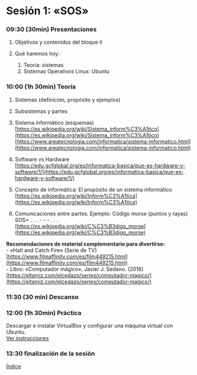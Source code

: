 # Sesión 1: «SOS»

### 09:30 (30min) Presentaciones  

1.  Objetivos  y contenidos del bloque II

3.  Qué haremos hoy:
	1. Teoría: sistemas
	2. Sistemas Operativos Linux: Ubuntu
  
### 10:00 (1h 30min) Teoría

1.  Sistemas (definición, propósito y ejemplos)
    
2.  Subsistemas y partes
    
3.  Sistema informático (esquemas)  
    [https://es.wikipedia.org/wiki/Sistema_inform%C3%A1tico](https://es.wikipedia.org/wiki/Sistema_inform%C3%A1tico)  
    [https://www.areatecnologia.com/informatica/sistema-informatico.html](https://www.areatecnologia.com/informatica/sistema-informatico.html)
    
4.  Software vs Hardware  
    [https://edu.gcfglobal.org/es/informatica-basica/que-es-hardware-y-software/1/](https://edu.gcfglobal.org/es/informatica-basica/que-es-hardware-y-software/1/)
5.  Concepto de informática: El propósito de un sistema informático  
    [https://es.wikipedia.org/wiki/Inform%C3%A1tica](https://es.wikipedia.org/wiki/Inform%C3%A1tica)
    
6.  Comunicaciones entre partes. Ejemplo: Código morse (puntos y rayas) SOS= . . . - - - . . .   
   [https://es.wikipedia.org/wiki/C%C3%B3digo_morse](https://es.wikipedia.org/wiki/C%C3%B3digo_morse)  
   
**Recomendaciones de material complementario para divertirse:**  
    - «Halt and Catch Fire» (Serie de TV)  
    [https://www.filmaffinity.com/es/film449215.html](https://www.filmaffinity.com/es/film449215.html)  
    - Libro: «Computador mágico», Javier J. Sedano. (2016)  
    [https://eltamiz.com/elcedazo/series/computador-magico/](https://eltamiz.com/elcedazo/series/computador-magico/)  

### 11:30 (30 min) Descanso

### 12:00 (1h 30min) Práctica

Descargar e instalar VirtualBox y configurar una máquina virtual con Ubuntu.  
[Ver instrucciones](../recursos/virtualbox.md)

### 13:30 finalización de la sesión

[Índice](../README.md)